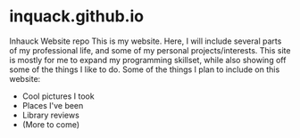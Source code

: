 # inquack.github.io
Inhauck Website repo
This is my website. Here, I will include several parts of my professional life, and some of my personal projects/interests. This site is mostly for me to expand my programming skillset, while also showing off some of the things I like to do.
Some of the things I plan to include on this website: 
  - Cool pictures I took
  - Places I've been
  - Library reviews
  - (More to come)
